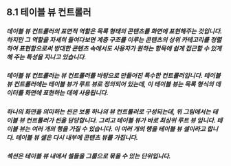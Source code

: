 ## 8.1 테이블 뷰 컨트롤러

##### 데이블 뷰 컨트롤러의 표면적 역할은 목록 형태의 콘텐츠를 화면에 표현해주는 것입니다. 하지만 그 역할을 자세히 들여다보면 계층 구조를 이루는 콘텐츠의 상위 카테고리를 정렬하여 표현함으로써 방대한 콘텐츠 속에서도 사용자가 원하는 항목에 쉽게 접근할 수 있게 해 주는 특성을 지니고 있습니다.

##### 테이블 뷰 컨트롤러는 뷰 컨트롤러를 바탕으로 만들어진 특수한 컨트롤러입니다. 테이블 뷰 컨트롤러에는 테이블 뷰가 루트 뷰로 정의되어 있는데, 이 테이블 뷰는 목록 형식의 데이터를 화면에 표현하는 데에 사용됩니다.

##### 하나의 화면을 의미하는 씬은 보통 하나의 뷰 컨트롤러로 구성되는데, 위 그림에서는 테이블 뷰 컨트롤러가 씬을 담당합니다. 그리고 테이블 뷰가 바로 최상위 루트 뷰 입니다. 테이블 뷰는 여러 개의 행을 가질 수 있습니다. 이 여러 개의 행을 테이블 뷰 셀이라고 합니다. 테이블 뷰 셀은 다시 내부에 콘텐츠 뷰를 가집니다.

##### 섹션은 테이블 뷰 내에서 셀들을 그룹으로 묶을 수 있는 단위입니다.